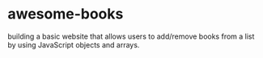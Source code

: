 # awesome-books
building a basic website that allows users to add/remove books from a list by using JavaScript objects and arrays.
